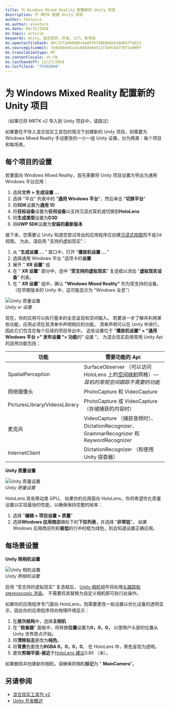 ```yaml
---
title: 为 Windows Mixed Reality 配置新的 Unity 项目
description: 不 MRTK 配置 Unity 项目
author: thetuvix
ms.author: alexturn
ms.date: 04/15/2018
ms.topic: article
keywords: Unity，混合现实，开发，入门，新项目
ms.openlocfilehash: 99c72f2d9d900c8a05fb7d8b9b8de10d657fdd13
ms.sourcegitcommit: 7e8b9de561cbc8483e84511f3e9cbd779f3a999f
ms.translationtype: MT
ms.contentlocale: zh-CN
ms.lasthandoff: 12/27/2019
ms.locfileid: "75502648"
---
```

# <a name="configure-a-new-unity-project-for-windows-mixed-reality"></a>为 Windows Mixed Reality 配置新的 Unity 项目 

（如果已将 MRTK v2 导入到 Unity 项目中，请跳过）

如果要在不导入混合现实工具包的情况下创建新的 Unity 项目，则需要为 Windows Mixed Reality 手动更改的一小一组 Unity 设置，分为两类：每个项目和每场景。

## <a name="per-project-settings"></a>每个项目的设置

若要面向 Windows Mixed Reality，首先需要将 Unity 项目设置为导出为通用 Windows 平台应用： 
1. 选择**文件 > 生成设置 ...**
2. 选择 "平台" 列表中的 "**通用 Windows 平台**"，然后单击 "**切换平台**"
3. 将**SDK**设置为**通用 10**
4. 将**目标设备**设置为**任何设备**以支持沉浸式耳机或切换到**HoloLens**
5. 将**生成类型**设置为**D3D**
6. 将**UWP SDK**设置为**安装的最新版本**

接下来，您需要让 Unity 知道您尝试导出的应用程序应创建[沉浸式视图](app-views.md)而不是2d 视图。 为此，请启用 "支持的虚拟现实"：
1. 从 "**生成设置 ...** " 窗口中，打开 "**播放机设置 ...** "
2. 选择通用 Windows 平台 "选项卡的**设置**
3. 展开 " **XR 设置**" 组
4. 在 " **XR 设置**" 部分中，选中 "**受支持的虚拟现实**" 复选框以添加 "**虚拟现实设备**" 列表。
5. 在 " **XR 设置**" 组中，确认 **"Windows Mixed Reality"** 列为受支持的设备。 （在早期版本的 Unity 中，这可能显示为 "Windows 全息"）

![Unity 质量设置](images/getting-started-unity-quality-settings.jpg)<br>
*Unity xr 设置*

现在，你的应用可以执行基本的全息呈现和空间输入。 若要进一步了解并利用某些功能，应用必须在其清单中声明相应的功能。 清单声明可以在 Unity 中进行，因此它们包含在每个后续的项目导出中。 这些设置位于 "**播放机设置" > "通用 Windows 平台 >" 发布设置 "> 功能**的" 设置 "。 为混合现实启用常用 Unity Api 的适用功能包括：

|  功能  |  需要功能的 Api | 
|----------|----------|
|  SpatialPerception  |  SurfaceObserver （可以访问 HoloLens 上的[空间映射](spatial-mapping.md)网格）&mdash;*耳机的常规空间跟踪不需要的功能* | 
|  网络摄像头  |  PhotoCapture 和 VideoCapture | 
|  PicturesLibrary/VideosLibrary  |  PhotoCapture 或 VideoCapture （存储捕获的内容时） | 
|  麦克风  |  VideoCapture （捕获音频时）、DictationRecognizer、GrammarRecognizer 和 KeywordRecognizer | 
|  InternetClient  |  DictationRecognizer （和使用 Unity 探查器） | 

**Unity 质量设置**

![Unity 质量设置](images/getting-started-unity-quality-settings.jpg)<br>
*Unity 质量设置*

HoloLens 具有移动类 GPU。 如果你的应用面向 HoloLens，你将希望优化质量设置以实现最快的性能，以确保保持完整的帧率：
1. 选择 "**编辑 > 项目设置 > 质量**"
2. 选择**Windows 应用商店**徽标下的**下拉列表**，并选择 "**非常低**"。 如果 Windows 应用商店列和**极低**的行中的框为绿色，则会知道设置正确应用。

## <a name="per-scene-settings"></a>每场景设置

**Unity 照相机设置**

![Unity 相机设置](images/Unitycamerasettings.png)<br>
*Unity 照相机设置*

启用 "受支持的虚拟现实" 复选框后， [Unity 相机](camera-in-unity.md)组件将处理[头跟踪和 stereoscopic 渲染](rendering.md)。 不需要将其替换为自定义相机即可执行此操作。

如果你的应用程序专门面向 HoloLens，则需要更改一些设置以优化设备的透明显示，因此你的应用程序将向物理环境显示：
1. 在**层次结构**中，选择**主相机**
2. 在 "**检查器**" 面板中，将转换**位置**设置为**0，0，0，** 以使用户头部的位置从 Unity 世界原点开始。
3. 将**清除标志**更改为**纯色**。
4. 将**背景**色更改为**RGBA 0，0，0，0**。 在 HoloLens 中，黑色呈现为透明。
5. 更改**剪辑平面-接近**于[HoloLens 建议](camera-in-unity.md#clip-planes)0.85 （米）。

如果删除并创建新的相机，请确保将相机**标记**为 " **MainCamera**"。


## <a name="see-also"></a>另请参阅
* [混合现实工具包 v2](mrtk-getting-started.md)
* [Unity 开发概述](unity-development-overview.md)
